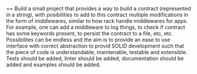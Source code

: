 == Build a small project that provides a way to build a contract (represented in a string), with posibilities to add to this contract multiple modifications
in the form of middlewares, similar to how rack handle middlewares for apps. For example, one can add a middleware to log things, to check if contract has
some keywords present, to persist the contract to a file, etc, etc. Possibilites can be endless and the aim is to provide an ease to use interface with
correct abstraction to provid SOLID development such that the piece of code is understandable, maintenable, testable and extensible. Tests should be added, linter should be added, documentation should be added and examples should be added.